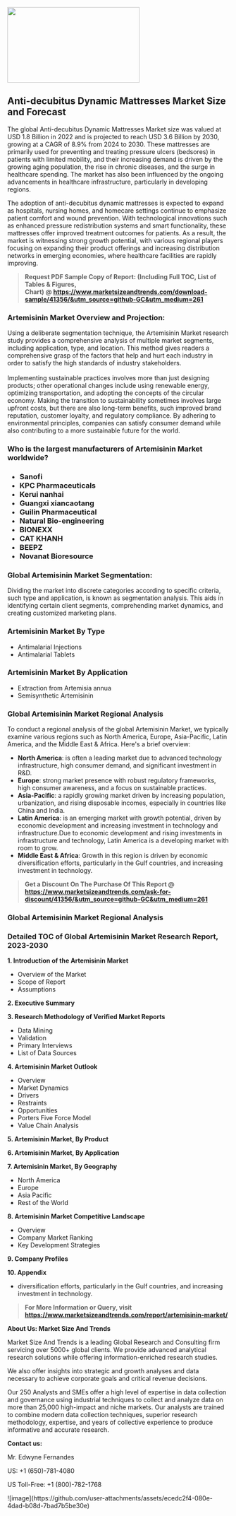 <p><img class="alignnone size-medium wp-image-20088" src="https://ffe5etoiles.com/wp-content/uploads/2024/12/MST1-300x171.png" alt="" width="300" height="171" /></p><h2>Anti-decubitus Dynamic Mattresses Market Size and Forecast</h2><p>The global Anti-decubitus Dynamic Mattresses Market size was valued at USD 1.8 Billion in 2022 and is projected to reach USD 3.6 Billion by 2030, growing at a CAGR of 8.9% from 2024 to 2030. These mattresses are primarily used for preventing and treating pressure ulcers (bedsores) in patients with limited mobility, and their increasing demand is driven by the growing aging population, the rise in chronic diseases, and the surge in healthcare spending. The market has also been influenced by the ongoing advancements in healthcare infrastructure, particularly in developing regions.</p><p>The adoption of anti-decubitus dynamic mattresses is expected to expand as hospitals, nursing homes, and homecare settings continue to emphasize patient comfort and wound prevention. With technological innovations such as enhanced pressure redistribution systems and smart functionality, these mattresses offer improved treatment outcomes for patients. As a result, the market is witnessing strong growth potential, with various regional players focusing on expanding their product offerings and increasing distribution networks in emerging economies, where healthcare facilities are rapidly improving.</p></p><blockquote id="" class=""><strong>Request PDF Sample Copy of Report: (Including Full TOC, List of Tables &amp; Figures, Chart)&nbsp;@&nbsp;<strong><a href="https://www.marketsizeandtrends.com/download-sample/41356/&utm_source=github-GC&utm_medium=261" target="_blank">https://www.marketsizeandtrends.com/download-sample/41356/&utm_source=github-GC&utm_medium=261</a></strong></strong></blockquote><h3 id="" class="">Artemisinin Market&nbsp;Overview and Projection:</h3><p id="" class="">Using a deliberate segmentation technique, the Artemisinin Market research study provides a comprehensive analysis of multiple market segments, including application, type, and location. This method gives readers a comprehensive grasp of the factors that help and hurt each industry in order to satisfy the high standards of industry stakeholders. <br /> <br />Implementing sustainable practices involves more than just designing products; other operational changes include using renewable energy, optimizing transportation, and adopting the concepts of the circular economy. Making the transition to sustainability sometimes involves large upfront costs, but there are also long-term benefits, such improved brand reputation, customer loyalty, and regulatory compliance. By adhering to environmental principles, companies can satisfy consumer demand while also contributing to a more sustainable future for the world.</p><h3 id="" class="">Who is the largest manufacturers of&nbsp;Artemisinin Market worldwide?</h3><h3 class=""><p><ul><li>Sanofi </li><li> KPC Pharmaceuticals </li><li> Kerui nanhai </li><li> Guangxi xiancaotang </li><li> Guilin Pharmaceutical </li><li> Natural Bio-engineering </li><li> BIONEXX </li><li> CAT KHANH </li><li> BEEPZ </li><li> Novanat Bioresource</li></ul></p></h3><h3 id="" class="">Global&nbsp;Artemisinin Market Segmentation:</h3><p id="" class="">Dividing the market into discrete categories according to specific criteria, such type and application, is known as segmentation analysis. This aids in identifying certain client segments, comprehending market dynamics, and creating customized marketing plans.</p><h3 id="" class="">Artemisinin Market&nbsp;By Type</h3><p><p><ul><li>Antimalarial Injections </li><li> Antimalarial Tablets</p></li></ul></p></p><h3 id="" class="">Artemisinin Market&nbsp;By Application</h3><p class=""><p><ul><li>Extraction from Artemisia annua </li><li> Semisynthetic Artemisinin</li></ul></p></p><h3 id="" class="">Global Artemisinin Market Regional Analysis</h3><p id="" class="">To conduct a regional analysis of the global Artemisinin Market, we typically examine various regions such as North America, Europe, Asia-Pacific, Latin America, and the Middle East &amp; Africa. Here's a brief overview:</p><ul><li><strong>North America</strong>: is often a leading market due to advanced technology infrastructure, high consumer demand, and significant investment in R&amp;D.</li><li><strong>Europe</strong>: strong market presence with robust regulatory frameworks, high consumer awareness, and a focus on sustainable practices.</li><li><strong>Asia-Pacific</strong>: a rapidly growing market driven by increasing population, urbanization, and rising disposable incomes, especially in countries like China and India.</li><li><strong>Latin America</strong>: is an emerging market with growth potential, driven by economic development and increasing investment in technology and infrastructure.Due to economic development and rising investments in infrastructure and technology, Latin America is a developing market with room to grow.</li><li><strong>Middle East &amp; Africa</strong>: Growth in this region is driven by economic diversification efforts, particularly in the Gulf countries, and increasing investment in technology.</li></ul><blockquote id="" class=""><strong>Get a Discount On The Purchase Of This Report @ <strong><a href="https://www.marketsizeandtrends.com/ask-for-discount/41356/&utm_source=github-GC&utm_medium=261" target="_blank">https://www.marketsizeandtrends.com/ask-for-discount/41356/&utm_source=github-GC&utm_medium=261</a></strong></strong></blockquote><h3 id="" class="">Global Artemisinin Market Regional Analysis</h3><h3 id="" class="">Detailed TOC of Global Artemisinin Market Research Report, 2023-2030</h3><p id="" class=""><strong>1. Introduction of the Artemisinin Market</strong></p><ul><li>Overview of the Market</li><li>Scope of Report</li><li>Assumptions</li></ul><p id="" class=""><strong>2. Executive Summary</strong></p><p id="" class=""><strong>3. Research Methodology of Verified Market Reports</strong></p><ul><li>Data Mining</li><li>Validation</li><li>Primary Interviews</li><li>List of Data Sources</li></ul><p id="" class=""><strong>4. Artemisinin Market Outlook</strong></p><ul><li>Overview</li><li>Market Dynamics</li><li>Drivers</li><li>Restraints</li><li>Opportunities</li><li>Porters Five Force Model</li><li>Value Chain Analysis</li></ul><p id="" class=""><strong>5. Artemisinin Market, By Product</strong></p><p id="" class=""><strong>6. Artemisinin Market, By Application</strong></p><p id="" class=""><strong>7. Artemisinin Market, By Geography</strong></p><ul><li>North America</li><li>Europe</li><li>Asia Pacific</li><li>Rest of the World</li></ul><p id="" class=""><strong>8. Artemisinin Market Competitive Landscape</strong></p><ul><li>Overview</li><li>Company Market Ranking</li><li>Key Development Strategies</li></ul><p id="" class=""><strong>9. Company Profiles</strong></p><p id="" class=""><strong>10. Appendix</strong></p><ul><li>diversification efforts, particularly in the Gulf countries, and increasing investment in technology.</li></ul><blockquote id="" class=""><strong>For More Information or Query, visit <strong><strong><a href="https://www.marketsizeandtrends.com/report/artemisinin-market/" target="_blank">https://www.marketsizeandtrends.com/report/artemisinin-market/</a></strong></strong></strong></blockquote><p id="" class=""><strong>About Us: Market Size And Trends</strong></p><p id="" class="">Market Size And Trends is a leading Global Research and Consulting firm servicing over 5000+ global clients. We provide advanced analytical research solutions while offering information-enriched research studies.</p><p id="" class="">We also offer insights into strategic and growth analyses and data necessary to achieve corporate goals and critical revenue decisions.</p><p id="" class="">Our 250 Analysts and SMEs offer a high level of expertise in data collection and governance using industrial techniques to collect and analyze data on more than 25,000 high-impact and niche markets. Our analysts are trained to combine modern data collection techniques, superior research methodology, expertise, and years of collective experience to produce informative and accurate research.</p><p id="" class=""><strong>Contact us:</strong></p><p id="" class="">Mr. Edwyne Fernandes</p><p id="" class="">US: +1 (650)-781-4080</p><p id="" class="">US Toll-Free: +1 (800)-782-1768</p>
![image](https://github.com/user-attachments/assets/ecedc2f4-080e-4dad-b08d-7bad7b5be30e)
